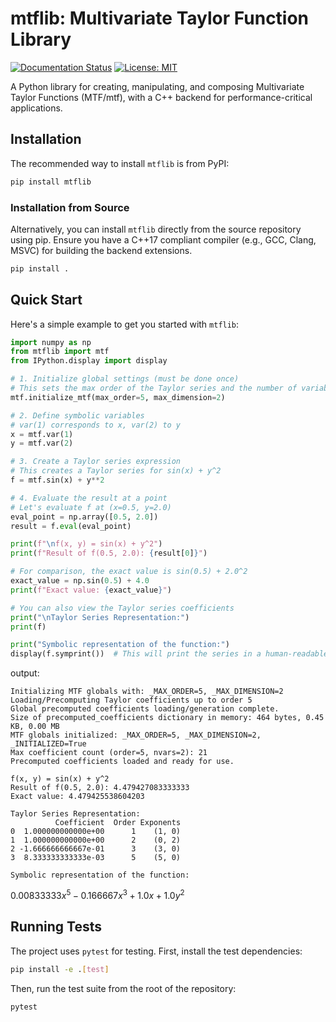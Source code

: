# mtflib: Multivariate Taylor Function Library

[![Documentation Status](https://readthedocs.org/projects/mtflibrary/badge/?version=latest)](https://mtflibrary.readthedocs.io/en/latest/?badge=latest)
[![License: MIT](https://img.shields.io/badge/License-MIT-yellow.svg)](https://opensource.org/licenses/MIT)

A Python library for creating, manipulating, and composing Multivariate Taylor Functions (MTF/mtf), with a C++ backend for performance-critical applications.

## Installation

The recommended way to install `mtflib` is from PyPI:

```bash
pip install mtflib
```

### Installation from Source

Alternatively, you can install `mtflib` directly from the source repository using pip. Ensure you have a C++17 compliant compiler (e.g., GCC, Clang, MSVC) for building the backend extensions.

```bash
pip install .
```

## Quick Start

Here's a simple example to get you started with `mtflib`:

```python
import numpy as np
from mtflib import mtf
from IPython.display import display

# 1. Initialize global settings (must be done once)
# This sets the max order of the Taylor series and the number of variables.
mtf.initialize_mtf(max_order=5, max_dimension=2)

# 2. Define symbolic variables
# var(1) corresponds to x, var(2) to y
x = mtf.var(1)
y = mtf.var(2)

# 3. Create a Taylor series expression
# This creates a Taylor series for sin(x) + y^2
f = mtf.sin(x) + y**2

# 4. Evaluate the result at a point
# Let's evaluate f at (x=0.5, y=2.0)
eval_point = np.array([0.5, 2.0])
result = f.eval(eval_point)

print(f"\nf(x, y) = sin(x) + y^2")
print(f"Result of f(0.5, 2.0): {result[0]}")

# For comparison, the exact value is sin(0.5) + 2.0^2
exact_value = np.sin(0.5) + 4.0
print(f"Exact value: {exact_value}")

# You can also view the Taylor series coefficients
print("\nTaylor Series Representation:")
print(f)

print("Symbolic representation of the function:")
display(f.symprint())  # This will print the series in a human-readable format
```
output:
```
Initializing MTF globals with: _MAX_ORDER=5, _MAX_DIMENSION=2
Loading/Precomputing Taylor coefficients up to order 5
Global precomputed coefficients loading/generation complete.
Size of precomputed_coefficients dictionary in memory: 464 bytes, 0.45 KB, 0.00 MB
MTF globals initialized: _MAX_ORDER=5, _MAX_DIMENSION=2, _INITIALIZED=True
Max coefficient count (order=5, nvars=2): 21
Precomputed coefficients loaded and ready for use.

f(x, y) = sin(x) + y^2
Result of f(0.5, 2.0): 4.479427083333333
Exact value: 4.479425538604203

Taylor Series Representation:
          Coefficient  Order Exponents
0  1.000000000000e+00      1    (1, 0)
1  1.000000000000e+00      2    (0, 2)
2 -1.666666666667e-01      3    (3, 0)
3  8.333333333333e-03      5    (5, 0)

Symbolic representation of the function:
```
$\displaystyle 0.00833333 x^{5} - 0.166667 x^{3} + 1.0 x + 1.0 y^{2}$

## Running Tests

The project uses `pytest` for testing. First, install the test dependencies:

```bash
pip install -e .[test]
```

Then, run the test suite from the root of the repository:

```bash
pytest
```
